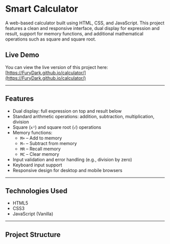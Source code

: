 # Smart Calculator

A web-based calculator built using HTML, CSS, and JavaScript. This project features a clean and responsive interface, dual display for expression and result, support for memory functions, and additional mathematical operations such as square and square root.

## Live Demo

You can view the live version of this project here:  
[https://FuryDark.github.io/calculator/](https://FuryDark.github.io/calculator/)

---

## Features

- Dual display: full expression on top and result below
- Standard arithmetic operations: addition, subtraction, multiplication, division
- Square (`x²`) and square root (`√`) operations
- Memory functions:
  - `M+` – Add to memory
  - `M−` – Subtract from memory
  - `MR` – Recall memory
  - `MC` – Clear memory
- Input validation and error handling (e.g., division by zero)
- Keyboard input support
- Responsive design for desktop and mobile browsers

---

## Technologies Used

- HTML5
- CSS3
- JavaScript (Vanilla)

---

## Project Structure

